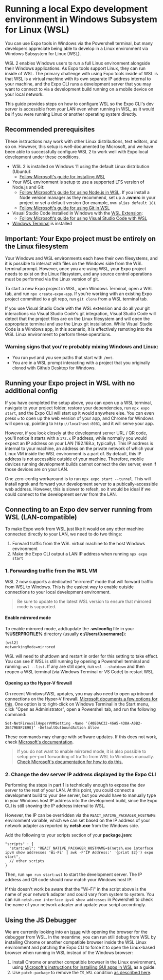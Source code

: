 # Running a local Expo development environment in Windows Subsystem for Linux (WSL)
You can use Expo tools in Windows via the Powershell terminal, but many developers appreciate being able to develop in a Linux environment via Windows Subsystem for Linux (WSL).

WSL 2 enables Windows users to run a full Linux environment alongside their Windows applications. As Expo tools support Linux, they can run inside of WSL. The primary challenge with using Expo tools inside of WSL is that WSL is a virtual machine with its own separate IP address internal to your machine, and the Expo CLI runs a development server that you may want to connect to via a development build running on a mobile device on your local network.

This guide provides steps on how to configure WSL so the Expo CLI's dev server is accessible from your LAN even when running in WSL, as it would be if you were running Linux or another operating system directly.

## Recommended prerequisites
These instructions may work with other Linux distributions, text editors, and so on. However, this setup is well-documented by Microsoft, and we have been able to successfully configure WSL 2 to work well with Expo local development under these conditions.

- WSL 2 is installed on Windows 11 using the default Linux distribution (Ubuntu):
  - [Follow Microsoft's guide for installing WSL](https://learn.microsoft.com/en-us/windows/wsl/install)
- Your WSL environment is setup to use a supported LTS version of Node.js and Git:
  - [Follow Microsoft's guide for using Node.js in WSL](https://learn.microsoft.com/en-us/windows/dev-environment/javascript/nodejs-on-wsl). If you install a Node version manager as they recommend, set up a **.nvmrc** in your project or set a default version (for example, `nvm alias default 18`).
  - [Follow Microsoft's guide for using Git in WSL](https://learn.microsoft.com/en-us/windows/wsl/tutorials/wsl-git)
- Visual Studio Code installed in Windows with the [WSL Extension](https://marketplace.visualstudio.com/items?itemName=ms-vscode-remote.remote-wsl):
  - [Follow Microsoft's guide for using Visual Studio Code with WSL](https://code.visualstudio.com/docs/remote/wsl)
- [Windows Terminal](https://apps.microsoft.com/detail/9N0DX20HK701?hl=en-US&gl=US) is installed

## Important: Your Expo project must be entirely on the Linux filesystem
Your Windows and WSL environments each have their own filesystems, and it is possible to interact with files on the Windows side from the WSL terminal prompt. However, once you are using WSL, your Expo project needs to exist on the Linux filesystem, and any source control operations must be performed via the Linux version of git.

To start a new Expo project in WSL, open Windows Terminal, open a WSL tab, and run `npx create-expo-app`. If you're working with an existing Expo project committed to a git repo, run `git clone` from a WSL terminal tab.

If you use Visual Studio Code with the WSL extension and do all your git interactions via Visual Studio Code's git integration, Visual Studio Code will detect that the project files are on the Linux filesystem and will open the appropriate terminal and use the Linux git installation. While Visual Studio Code is a Windows app, in this scenario, it is effectively remoting into the WSL Linux environment to perform these operations.

### Warning signs that you're probably mixing Windows and Linux:
- You run `pwd` and you see paths that start with `/mnt`.
- You are in a WSL prompt interacting with a project that you originally cloned with Github Desktop for Windows.

## Running your Expo project in WSL with no additional config
If you have completed the setup above, you can open up a WSL terminal, navigate to your project folder, restore your dependencies, run `npx expo start`, and the Expo CLI will start up it would anywhere else. You can even press `w` to open up the web version of your app, and Chrome for Windows will open up, pointing to `http://localhost:8081`, and it will serve your app.

However, if you look closely at the development server URL / QR code, you'll notice it starts with a `172.x` IP address, while normally you would expect an IP address on your LAN (192.168.x, typically). This IP address is internal to your machine, an address on the private network of which your Linux VM inside the WSL environment is a part of. By default, this IP address is not accessible outside of your machine. Therefore, mobile devices running development builds cannot connect the dev server, even if those devices are on your LAN.

One zero-config workaround is to run `npx expo start --tunnel`. This will install ngrok and forward your development server to a pubically-accessible web address. However, this is slower to refesh, so it would be ideal if we could connect to the development server from the LAN.

## Connecting to an Expo dev server running from WSL (LAN-compatible)
To make Expo work from WSL just like it would on any other machine connected directly to your LAN, we need to do two things:
1. Forward traffic from the WSL virtual machine to the host Windows environment
2. Make the Expo CLI output a LAN IP address when running `npx expo start`

### 1. Forwarding traffic from the WSL VM
WSL 2 now supports a dedicated "mirrored" mode that will forward traffic from WSL to Windows. This is the easiest way to enable outside connections to your local development environment.

> Be sure to update to the latest WSL version to ensure that mirrored mode is supported.

#### Enable mirrored mode

To enable mirrored mode, add/update the **.wslconfig** file in your **%USERPROFILE%** directory (usually **c:/Users/[username]**):
```
[wsl2]
networkingMode=mirrored
```

WSL will need to shutdown and restart in order for this setting to take effect. You can see if WSL is still running by opening a Powershell terminal and running:
`wsl --list`. If any are still open, run `wsl --shutdown` and then reopen a WSL terminal (via Windows Terminal or VS Code) to restart WSL.

#### Opening up the Hyper-V firewall
On recent Windows/WSL updates, you may also need to open up inbound connections on the Hyper-V firewall. [Microsoft documents a few options for this](https://learn.microsoft.com/en-us/windows/wsl/networking#mirrored-mode-networking). One option is to right-click on Windows Terminal in the Start menu, click "Open as Administrator", open a Powershell tab, and run the following command:
```
Set-NetFirewallHyperVVMSetting -Name ‘{40E0AC32-46A5-438A-A0B2-2B479E8F2E90}’ -DefaultOutboundAction Allow
```

These commands may change with software updates. If this does not work, check [Microsoft's documentation](https://learn.microsoft.com/en-us/windows/wsl/networking#mirrored-mode-networking).

> If you do not want to enable mirrored mode, it is also possible to setup per-port forwarding of traffic from WSL to Windows manually. [Check Microsoft's documentation for how to do this.](https://learn.microsoft.com/en-us/windows/wsl/networking#accessing-a-wsl-2-distribution-from-your-local-area-network-lan)

### 2. Change the dev server IP address displayed by the Expo CLI

Performing the steps in part 1 is technically enough to expose the dev server to the rest of your LAN. At this point, you could connect a development build to your dev server, but you would have to manually type in your Windows host IP address into the development build, since the Expo CLI is still showing the IP address internal to WSL.

However, the IP can be overridden via the `REACT_NATIVE_PACKAGER_HOSTNAME` environment variable, which we can set based on the IP address of your network adapter as reported by **netsh.exe** from the Windows side.

Add the following to your scripts section of your **package.json**:
```
"scripts" : {
  "start:wsl": "REACT_NATIVE_PACKAGER_HOSTNAME=$(netsh.exe interface ipv4 show addresses 'Wi-Fi' | awk -F'IP Address:' '{print $2}') expo start",
  // other scripts
}
```

Then, run `npm run start:wsl` to start the development server. The IP address and QR code should now match your Windows host IP.

If this doesn't work be aware that the "Wi-Fi" in the script above is the name of your network adapter and could vary from system to system. You can run `netsh.exe interface ipv4 show addresses` in Powershell to check the name of your network adapter and update your script accordingly.

## Using the JS Debugger
We are currently looking into an [issue](https://github.com/expo/expo/issues/23678) with opening the browser for the debugger from WSL. In the meantime, you can run still debug from WSL by installing Chrome or another compatible browser inside the WSL Linux environment and patching the Expo CLI to force it to open the Linux-based browser when running in WSL instead of the Windows browser:

1. Install Chrome or another compatible browser in the Linux environment, using [Microsoft's instructions for installing GUI apps in WSL](https://learn.microsoft.com/en-us/windows/wsl/tutorials/gui-apps) as a guide.
2. Use `patch-package` to remove the `IS_WSL` condition [as described here](https://github.com/expo/expo/issues/23678#issuecomment-1699253619).
